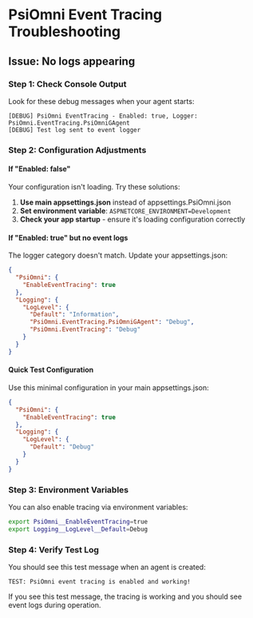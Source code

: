 # PsiOmni Event Tracing Troubleshooting

## Issue: No logs appearing

### Step 1: Check Console Output
Look for these debug messages when your agent starts:
```
[DEBUG] PsiOmni EventTracing - Enabled: true, Logger: PsiOmni.EventTracing.PsiOmniGAgent
[DEBUG] Test log sent to event logger
```

### Step 2: Configuration Adjustments

#### If "Enabled: false"
Your configuration isn't loading. Try these solutions:

1. **Use main appsettings.json** instead of appsettings.PsiOmni.json
2. **Set environment variable**: `ASPNETCORE_ENVIRONMENT=Development`
3. **Check your app startup** - ensure it's loading configuration correctly

#### If "Enabled: true" but no event logs
The logger category doesn't match. Update your appsettings.json:

```json
{
  "PsiOmni": {
    "EnableEventTracing": true
  },
  "Logging": {
    "LogLevel": {
      "Default": "Information",
      "PsiOmni.EventTracing.PsiOmniGAgent": "Debug",
      "PsiOmni.EventTracing": "Debug"
    }
  }
}
```

#### Quick Test Configuration
Use this minimal configuration in your main appsettings.json:

```json
{
  "PsiOmni": {
    "EnableEventTracing": true
  },
  "Logging": {
    "LogLevel": {
      "Default": "Debug"
    }
  }
}
```

### Step 3: Environment Variables
You can also enable tracing via environment variables:
```bash
export PsiOmni__EnableEventTracing=true
export Logging__LogLevel__Default=Debug
```

### Step 4: Verify Test Log
You should see this test message when an agent is created:
```
TEST: PsiOmni event tracing is enabled and working!
```

If you see this test message, the tracing is working and you should see event logs during operation.